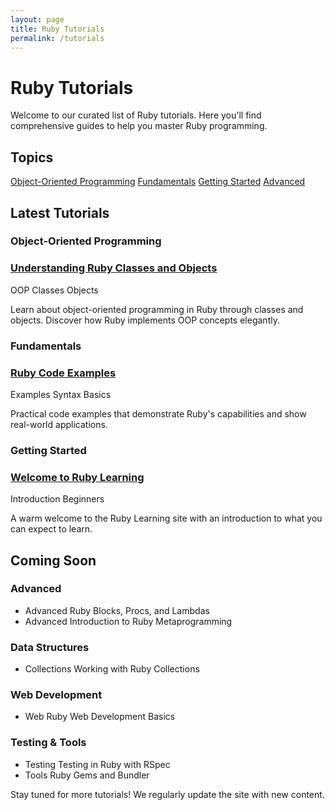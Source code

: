 ```yaml
---
layout: page
title: Ruby Tutorials
permalink: /tutorials
---
```


# Ruby Tutorials

Welcome to our curated list of Ruby tutorials. Here you'll find comprehensive guides to help you master Ruby programming.

## Topics

<div class="topic-tags">
  <a href="#object-oriented" class="topic-tag">Object-Oriented Programming</a>
  <a href="#fundamentals" class="topic-tag">Fundamentals</a>
  <a href="#getting-started" class="topic-tag">Getting Started</a>
  <a href="#advanced" class="topic-tag">Advanced</a>
</div>

## Latest Tutorials

<div id="object-oriented" class="topic-section">
  <h3 class="topic-title">Object-Oriented Programming</h3>
  
  ### [Understanding Ruby Classes and Objects](/posts/2023-01-03-ruby-classes-and-objects/index.html)
  <span class="tutorial-tag">OOP</span> <span class="tutorial-tag">Classes</span> <span class="tutorial-tag">Objects</span>
  
  Learn about object-oriented programming in Ruby through classes and objects. Discover how Ruby implements OOP concepts elegantly.
</div>

<div id="fundamentals" class="topic-section">
  <h3 class="topic-title">Fundamentals</h3>
  
  ### [Ruby Code Examples](/posts/2023-01-02-ruby-examples/index.html)
  <span class="tutorial-tag">Examples</span> <span class="tutorial-tag">Syntax</span> <span class="tutorial-tag">Basics</span>
  
  Practical code examples that demonstrate Ruby's capabilities and show real-world applications.
</div>

<div id="getting-started" class="topic-section">
  <h3 class="topic-title">Getting Started</h3>
  
  ### [Welcome to Ruby Learning](/posts/2023-01-01-welcome/index.html)
  <span class="tutorial-tag">Introduction</span> <span class="tutorial-tag">Beginners</span>
  
  A warm welcome to the Ruby Learning site with an introduction to what you can expect to learn.
</div>

## Coming Soon

<div id="advanced" class="topic-section">
  <h3 class="topic-title">Advanced</h3>
  
  * <span class="tutorial-tag">Advanced</span> Ruby Blocks, Procs, and Lambdas
  * <span class="tutorial-tag">Advanced</span> Introduction to Ruby Metaprogramming
</div>

<div class="topic-section">
  <h3 class="topic-title">Data Structures</h3>
  
  * <span class="tutorial-tag">Collections</span> Working with Ruby Collections
</div>

<div class="topic-section">
  <h3 class="topic-title">Web Development</h3>
  
  * <span class="tutorial-tag">Web</span> Ruby Web Development Basics
</div>

<div class="topic-section">
  <h3 class="topic-title">Testing & Tools</h3>
  
  * <span class="tutorial-tag">Testing</span> Testing in Ruby with RSpec
  * <span class="tutorial-tag">Tools</span> Ruby Gems and Bundler
</div>

Stay tuned for more tutorials! We regularly update the site with new content.
